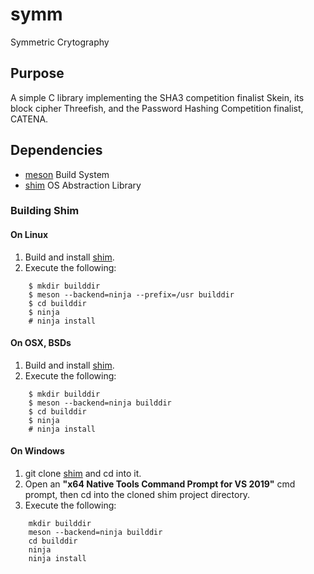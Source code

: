 # symm
Symmetric Crytography
## Purpose
A simple C library implementing the SHA3 competition finalist Skein, its block cipher Threefish, and the Password Hashing Competition finalist, CATENA.
## Dependencies
-	[meson](https://mesonbuild.com) Build System
-	[shim](https://github.com/stuartcalder/shim) OS Abstraction Library
### Building Shim
#### On Linux
1. Build and install [shim](https://github.com/stuartcalder/shim).
2. Execute the following:
```
	$ mkdir builddir
	$ meson --backend=ninja --prefix=/usr builddir
	$ cd builddir
	$ ninja
	# ninja install
```
#### On OSX, BSDs
1. Build and install [shim](https://github.com/stuartcalder/shim).
2. Execute the following:
```
	$ mkdir builddir
	$ meson --backend=ninja builddir
	$ cd builddir
	$ ninja
	# ninja install
```
#### On Windows
1. git clone [shim](https://github.com/stuartcalder/shim) and cd into it.
2. Open an __"x64 Native Tools Command Prompt for VS 2019"__ cmd prompt, then cd into the cloned shim project directory.
3. Execute the following:
```
	mkdir builddir
	meson --backend=ninja builddir
	cd builddir
	ninja
	ninja install
```
